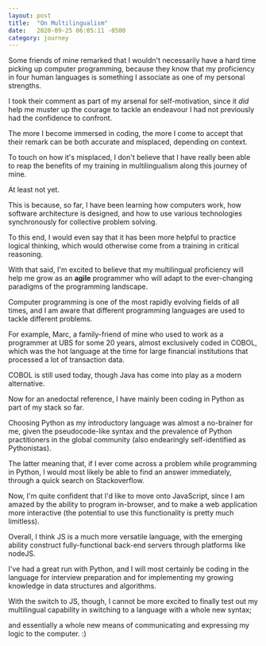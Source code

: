 ```yaml
---
layout: post
title:  "On Multilingualism"
date:   2020-09-25 06:05:11 -0500
category: journey
---
```


Some friends of mine remarked that I wouldn't necessarily have a hard time picking up computer programming, because they know that my proficiency in four human languages is something I associate as one of my personal strengths. 

I took their comment as part of my arsenal for self-motivation, since it *did* help me muster up the courage to tackle an endeavour I had not previously had the confidence to confront.

The more I become immersed in coding, the more I come to accept that their remark can be both accurate and misplaced, depending on context. 

To touch on how it's misplaced, I don't believe that I have really been able to reap the benefits of my training in multilingualism along this journey of mine. 

At least not yet. 

This is because, so far, I have been learning how computers work, how software architecture is designed, and how to use various technologies synchronously for collective problem solving. 

To this end, I would even say that it has been more helpful to practice logical thinking, which would otherwise come from a training in critical reasoning.

With that said, I'm excited to believe that my multilingual proficiency will help me grow as an **agile** programmer who will adapt to the ever-changing paradigms of the programming landscape.

Computer programming is one of the most rapidly evolving fields of all times, and I am aware that different programming languages are used to tackle different problems. 

For example, Marc, a family-friend of mine who used to work as a programmer at UBS for some 20 years, almost exclusively coded in COBOL, which was the hot language at the time for large financial institutions that processed a lot of transaction data. 

COBOL is still used today, though Java has come into play as a modern alternative. 

Now for an anedoctal reference, I have mainly been coding in Python as part of my stack so far. 

Choosing Python as my introductory language was almost a no-brainer for me, given the pseudocode-like syntax and the prevalence of Python practitioners in the global community (also endearingly self-identified as Pythonistas). 

The latter meaning that, if I ever come across a problem while programming in Python, I would most likely be able to find an answer immediately, through a quick search on Stackoverflow.

Now, I'm quite confident that I'd like to move onto JavaScript, since I am amazed by the ability to program in-browser, and to make a web application more interactive (the potential to use this functionality is pretty much limitless). 

Overall, I think JS is a much more versatile language, with the emerging ability construct fully-functional back-end servers through platforms like nodeJS. 

I've had a great run with Python, and I will most certainly be coding in the language for interview preparation and for implementing my growing knowledge in data structures and algorithms.

With the switch to JS, though, I cannot be more excited to finally test out my multilingual capability in switching to a language with a whole new syntax;

and essentially a whole new means of communicating and expressing my logic to the computer. :)
